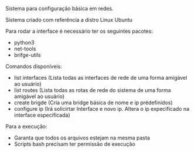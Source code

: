 Sistema para configuração básica em redes.

Sistema criado com referência a distro Linux Ubuntu

Para rodar a interface é necessário ter os seguintes pacotes:
- python3
- net-tools
- brifge-utils

Comandos disponíveis:
- list interfaces (Lista todas as interfaces de rede de uma forma amigável ao usuário)
- list routes (Lista todas as rotas de rede do sistema de uma forma amigável ao usuário)
- create brigde (Cria uma bridge básica de nome e ip prédefinidos)
- configure ip (Irá solicirtar Interface e novo ip. Altera o ip expecificado na interface especificada)

Para a execução:
- Garanta que todos os arquivos estejam na mesma pasta
- Scripts bash precisam ter permissão de execução

